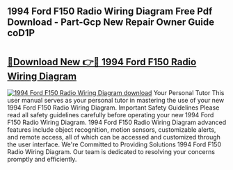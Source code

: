 ## 1994 Ford F150 Radio Wiring Diagram Free Pdf Download - Part-Gcp New Repair Owner Guide coD1P

# <h2><a href="http://dfmlpnp.blite.top/?on=1994+Ford+F150+Radio+Wiring+Diagram">🔗Download New 👉🔴 1994 Ford F150 Radio Wiring Diagram</a></h2>

[![1994 Ford F150 Radio Wiring Diagram download](https://i.imgur.com/lujVjoI.png)](http://dfmlpnp.blite.top/?on=1994+Ford+F150+Radio+Wiring+Diagram)
Your Personal Tutor This user manual serves as your personal tutor in mastering the use of your new 1994 Ford F150 Radio Wiring Diagram. Important Safety Guidelines Please read all safety guidelines carefully before operating your new 1994 Ford F150 Radio Wiring Diagram. 1994 Ford F150 Radio Wiring Diagram advanced features include object recognition, motion sensors, customizable alerts, and remote access, all of which can be accessed and customized through the user interface. We're Committed to Providing Solutions 1994 Ford F150 Radio Wiring Diagram. Our team is dedicated to resolving your concerns promptly and efficiently.
